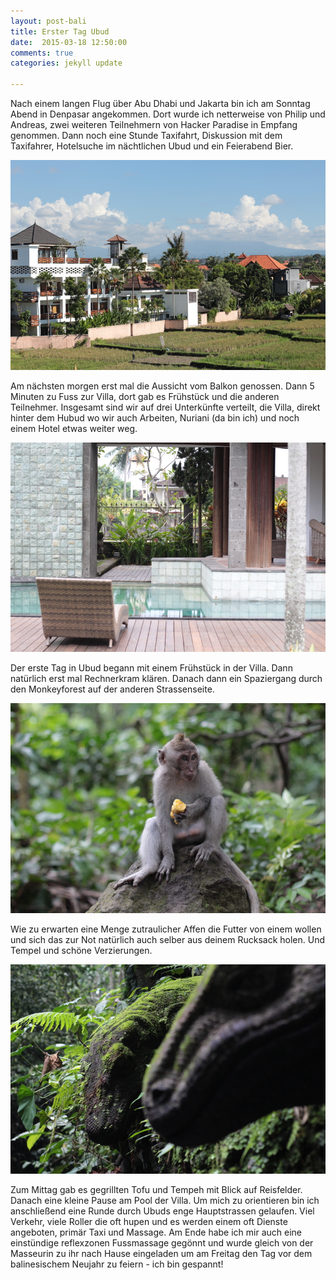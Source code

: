 ```yaml
---
layout: post-bali
title: Erster Tag Ubud
date:  2015-03-18 12:50:00 
comments: true
categories: jekyll update

---
```


Nach einem langen Flug über Abu Dhabi und Jakarta bin ich am Sonntag Abend in Denpasar angekommen. Dort wurde ich netterweise von Philip und Andreas, zwei weiteren Teilnehmern von Hacker Paradise in Empfang genommen. Dann noch eine Stunde Taxifahrt, Diskussion mit dem Taxifahrer, Hotelsuche im nächtlichen Ubud und ein Feierabend Bier.

![Aussicht vom Hotelzimmer](https://raw.githubusercontent.com/chicarrida/chicarrida.github.io/master/images/_aussicht.JPG)

Am nächsten morgen erst mal die Aussicht vom Balkon genossen. Dann 5 Minuten zu Fuss zur Villa, dort gab es Frühstück und die anderen Teilnehmer. 
Insgesamt sind wir auf drei Unterkünfte verteilt, die Villa, direkt hinter dem Hubud wo wir auch Arbeiten, Nuriani (da bin ich) und noch einem Hotel etwas weiter weg. 

![Der kleine Pool der Villa](https://raw.githubusercontent.com/chicarrida/chicarrida.github.io/master/images/_villa.JPG)

Der erste Tag in Ubud begann mit einem Frühstück in der Villa. Dann natürlich erst mal Rechnerkram klären. Danach dann ein Spaziergang durch den Monkeyforest auf der anderen Strassenseite.

![Affe im Monkeyforrest](https://raw.githubusercontent.com/chicarrida/chicarrida.github.io/master/images/_affe.JPG)
 
Wie zu erwarten eine Menge zutraulicher Affen die Futter von einem wollen und sich das zur Not natürlich auch selber aus deinem Rucksack holen. Und Tempel und schöne Verzierungen.

![Verzierung](https://raw.githubusercontent.com/chicarrida/chicarrida.github.io/master/images/_echsen.JPG)

Zum Mittag gab es gegrillten Tofu und Tempeh mit Blick auf Reisfelder. Danach eine kleine Pause am Pool der Villa. Um mich zu orientieren bin ich anschließend eine Runde durch Ubuds enge Hauptstrassen gelaufen. Viel Verkehr, viele Roller die oft hupen und es werden einem oft Dienste angeboten, primär Taxi und Massage. Am Ende habe ich mir auch eine einstündige reflexzonen Fussmassage gegönnt und wurde gleich von der Masseurin zu ihr nach Hause eingeladen um am Freitag den Tag vor dem balinesischem Neujahr zu feiern - ich bin gespannt!
